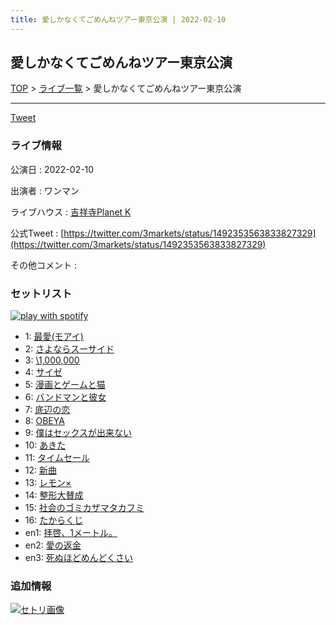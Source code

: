 ```yaml
---
title: 愛しかなくてごめんねツアー東京公演 | 2022-02-10
---
```

## 愛しかなくてごめんねツアー東京公演

[TOP](/setlist/) > [ライブ一覧](lives.html) > 愛しかなくてごめんねツアー東京公演

___

<a href="https://twitter.com/share?ref_src=twsrc%5Etfw" data-text="3markets[ ]セットリスト > 愛しかなくてごめんねツアー東京公演" class="twitter-share-button" data-via="3markets" data-hashtags="3markets" data-related="3markets" data-show-count="false">Tweet</a>

### ライブ情報

公演日
:    2022-02-10

出演者
:    ワンマン

ライブハウス
:    [吉祥寺Planet K](livehouse003.html)

公式Tweet
:    [https://twitter.com/3markets/status/1492353563833827329](https://twitter.com/3markets/status/1492353563833827329)

その他コメント
:    

### セットリスト


[![play with spotify](images/spotify-icon.png)](https://open.spotify.com/playlist/0ipgVCUwmyhrqZIo6oLcTb)



*  1: [最愛(モアイ)](song014.html)
*  2: [さよならスーサイド](song013.html)
*  3: [\1,000,000](song022.html)
*  4: [サイゼ](song004.html)
*  5: [漫画とゲームと猫](song023.html)
*  6: [バンドマンと彼女](song009.html)
*  7: [底辺の恋](song008.html)
*  8: [OBEYA](song021.html)
*  9: [僕はセックスが出来ない](song006.html)
*  10: [あきた](song019.html)
*  11: [タイムセール](song007.html)
*  12: [新曲](song001.html)
*  13: [レモン×](song003.html)
*  14: [整形大賛成](song005.html)
*  15: [社会のゴミカザマタカフミ](song002.html)
*  16: [たからくじ](song032.html)
*  en1: [拝啓、1メートル。](song010.html)
*  en2: [愛の返金](song012.html)
*  en3: [死ぬほどめんどくさい](song018.html)


### 追加情報

[![セトリ画像](images/003.jpg)](images/003.jpg)





<script async src="https://platform.twitter.com/widgets.js" charset="utf-8"></script>